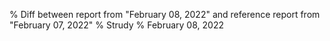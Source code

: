 % Diff between report from "February 08, 2022" and reference report from "February 07, 2022"
% Strudy
% February 08, 2022


